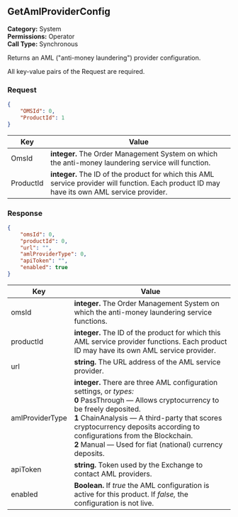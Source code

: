 ## GetAmlProviderConfig

**Category:** System<br />**Permissions:** Operator<br />**Call Type:** Synchronous

Returns an AML ("anti-money laundering") provider configuration.

All key-value pairs of the Request are required.

### Request

```json
{
    "OMSId": 0,
    "ProductId": 1
}
```

| Key             | Value                                                        |
| --------------- | ------------------------------------------------------------ |
| OmsId           | **integer.** The Order Management System on which the anti-money laundering service will function. |
| ProductId       | **integer.** The ID of the product for which this AML service provider will function. Each product ID may have its own AML service provider. |

### Response
```json
{
    "omsId": 0,
    "productId": 0,
    "url": "",
    "amlProviderType": 0,
    "apiToken": "",
    "enabled": true
}
```

| Key             | Value                                                        |
| --------------- | ------------------------------------------------------------ |
| omsId           | **integer.** The Order Management System on which the anti-money laundering service functions. |
| productId       | **integer.** The ID of the product for which this AML service provider functions. Each product ID may have its own AML service provider. |
| url             | **string.** The URL address of the AML service provider.     |
| amlProviderType | **integer.** There are three AML configuration settings, or *types:*<br />**0** PassThrough &mdash; Allows cryptocurrency to be freely deposited.<br />**1** ChainAnalysis &mdash; A third-party that scores cryptocurrency deposits according to configurations from the Blockchain.<br />**2** Manual &mdash; Used for fiat (national) currency deposits. |
| apiToken        | **string.** Token used by the Exchange to contact AML providers.   |
| enabled         | **Boolean.** If *true* the AML configuration is active for this product. If *false,* the configuration is not live. |


